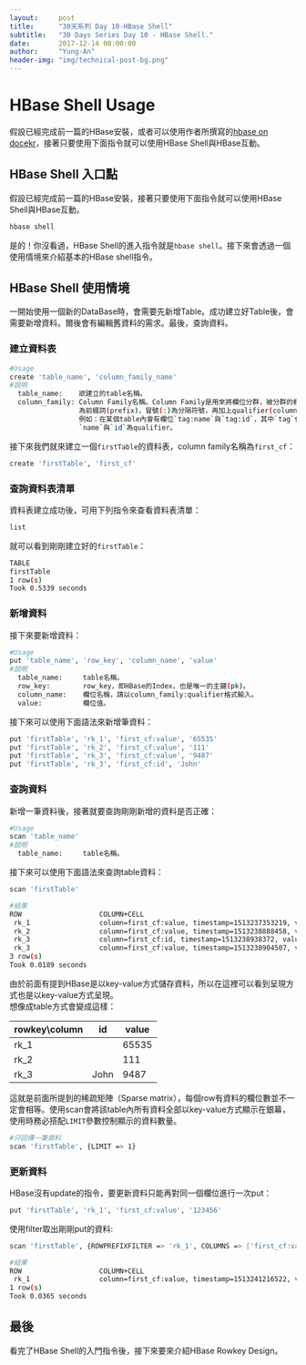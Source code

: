```yaml
---
layout:     post
title:      "30天系列 Day 10-HBase Shell"
subtitle:   "30 Days Series Day 10 - HBase Shell."
date:       2017-12-14 00:00:00
author:     "Yung-An"
header-img: "img/technical-post-bg.png"
---
```


# HBase Shell Usage

假設已經完成前一篇的HBase安裝，或者可以使用作者所撰寫的[hbase on docekr][hbase_on_docker_github]，接著只要使用下面指令就可以使用HBase Shell與HBase互動。

## HBase Shell 入口點

假設已經完成前一篇的HBase安裝，接著只要使用下面指令就可以使用HBase Shell與HBase互動。
```bash
hbase shell
```
是的！你沒看過，HBase Shell的進入指令就是`hbase shell`。接下來會透過一個使用情境來介紹基本的HBase shell指令。

## HBase Shell 使用情境

一開始使用一個新的DataBase時，會需要先新增Table。成功建立好Table後，會需要新增資料。爾後會有編輯舊資料的需求。最後，查詢資料。

### 建立資料表

```bash
#Usage
create 'table_name', 'column_family_name'
#說明
  table_name:    欲建立的table名稱。
  column_family: Column Family名稱。Column Family是用來將欄位分群，被分群的欄位名稱會以Column Family
                 為前綴詞(prefix)，冒號(:)為分隔符號，再加上qualifier(column name)的組合呈現。
                 例如：在某個table內會有欄位`tag:name`與`tag:id`，其中`tag`代表column family，
                 `name`與`id`為qualifier。
```

接下來我們就來建立一個`firstTable`的資料表，column family名稱為`first_cf`：
```bash
create 'firstTable', 'first_cf'
```

### 查詢資料表清單

資料表建立成功後，可用下列指令來查看資料表清單：
```bash
list
```
就可以看到剛剛建立好的`firstTable`：
```bash
TABLE
firstTable
1 row(s)
Took 0.5339 seconds
```

### 新增資料

接下來要新增資料：
```bash
#Usage
put 'table_name', 'row_key', 'column_name', 'value'
#說明
  table_name:     table名稱。
  row_key:        row_key，即HBase的Index，也是唯一的主鍵(pk)。
  column_name:    欄位名稱，請以column_family:qualifier格式輸入。
  value:          欄位值。
```
接下來可以使用下面語法來新增筆資料：
```bash
put 'firstTable', 'rk_1', 'first_cf:value', '65535'
put 'firstTable', 'rk_2', 'first_cf:value', '111'
put 'firstTable', 'rk_3', 'first_cf:value', '9487'
put 'firstTable', 'rk_3', 'first_cf:id', 'John'
```

### 查詢資料

新增一筆資料後，接著就要查詢剛剛新增的資料是否正確：
```bash
#Usage
scan 'table_name'
#說明
  table_name:     table名稱。
```
接下來可以使用下面語法來查詢table資料：
```bash
scan 'firstTable'

#結果
ROW                   COLUMN+CELL
 rk_1                 column=first_cf:value, timestamp=1513237353219, value=65535
 rk_2                 column=first_cf:value, timestamp=1513238888458, value=111
 rk_3                 column=first_cf:id, timestamp=1513238938372, value=John
 rk_3                 column=first_cf:value, timestamp=1513238904507, value=9487
3 row(s)
Took 0.0189 seconds
```
由於前面有提到HBase是以key-value方式儲存資料，所以在這裡可以看到呈現方式也是以key-value方式呈現。    
想像成table方式會變成這樣：    

rowkey\column|id|value
----|--------|--------
rk_1|    |65535
rk_2|    |111
rk_3|John|9487
這就是前面所提到的稀疏矩陣（Sparse matrix），每個row有資料的欄位數並不一定會相等。使用scan會將該table內所有資料全部以key-value方式顯示在銀幕，使用時務必搭配`LIMIT`參數控制顯示的資料數量。
```bash
#只回傳一筆資料
scan 'firstTable', {LIMIT => 1}
```

### 更新資料

HBase沒有update的指令，要更新資料只能再對同一個欄位進行一次put：
```bash
put 'firstTable', 'rk_1', 'first_cf:value', '123456'
```
使用filter取出剛剛put的資料:
```bash
scan 'firstTable', {ROWPREFIXFILTER => 'rk_1', COLUMNS => ['first_cf:value']}

#結果
ROW                   COLUMN+CELL
 rk_1                 column=first_cf:value, timestamp=1513241216522, value=123456
1 row(s)
Took 0.0365 seconds
```

## 最後

看完了HBase Shell的入門指令後，接下來要來介紹HBase Rowkey Design。

[jruby_official]: http://jruby.org/
[hbase_on_docker_github]: https://github.com/is-land/hbase-on-docker/tree/2.0.0-alpha4
